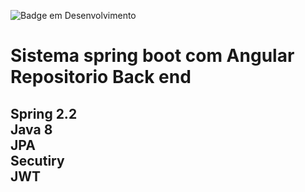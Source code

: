 ![Badge em Desenvolvimento](http://img.shields.io/static/v1?label=STATUS&message=EM%20DESENVOLVIMENTO&color=GREEN&style=for-the-badge) </br>
<h1 aligh="center"> Sistema spring boot com Angular Repositorio Back end

 <h2 >
 
<strong>Spring 2.2</strong> </br>
<strong>Java 8 </strong> </br>
<strong>JPA</strong> </br>
<strong>Secutiry</strong> </br>
<strong>JWT</strong></br>
